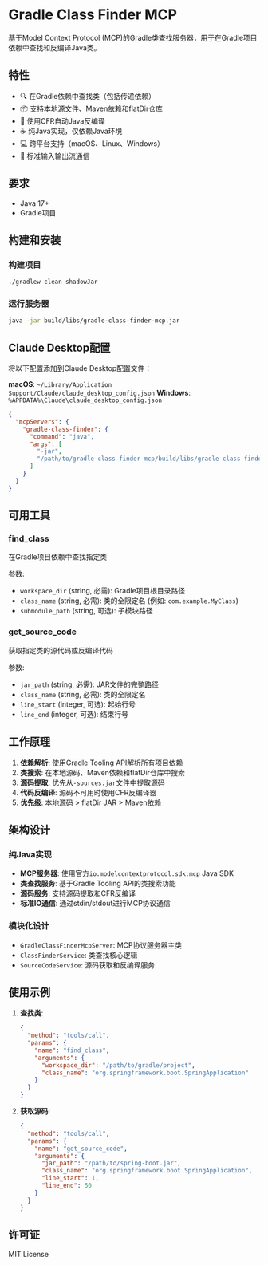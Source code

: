 # Gradle Class Finder MCP

基于Model Context Protocol (MCP)的Gradle类查找服务器，用于在Gradle项目依赖中查找和反编译Java类。

## 特性

- 🔍 在Gradle依赖中查找类（包括传递依赖）
- 📦 支持本地源文件、Maven依赖和flatDir仓库
- 🔧 使用CFR自动Java反编译
- ☕ 纯Java实现，仅依赖Java环境
- 💻 跨平台支持（macOS、Linux、Windows）
- 🚀 标准输入输出流通信

## 要求

- Java 17+
- Gradle项目

## 构建和安装

### 构建项目

```bash
./gradlew clean shadowJar
```

### 运行服务器

```bash
java -jar build/libs/gradle-class-finder-mcp.jar
```

## Claude Desktop配置

将以下配置添加到Claude Desktop配置文件：

**macOS**: `~/Library/Application Support/Claude/claude_desktop_config.json`
**Windows**: `%APPDATA%\Claude\claude_desktop_config.json`

```json
{
  "mcpServers": {
    "gradle-class-finder": {
      "command": "java",
      "args": [
        "-jar",
        "/path/to/gradle-class-finder-mcp/build/libs/gradle-class-finder-mcp.jar"
      ]
    }
  }
}
```

## 可用工具

### find_class
在Gradle项目依赖中查找指定类

参数:
- `workspace_dir` (string, 必需): Gradle项目根目录路径
- `class_name` (string, 必需): 类的全限定名 (例如: `com.example.MyClass`)
- `submodule_path` (string, 可选): 子模块路径

### get_source_code
获取指定类的源代码或反编译代码

参数:
- `jar_path` (string, 必需): JAR文件的完整路径
- `class_name` (string, 必需): 类的全限定名
- `line_start` (integer, 可选): 起始行号
- `line_end` (integer, 可选): 结束行号

## 工作原理

1. **依赖解析**: 使用Gradle Tooling API解析所有项目依赖
2. **类搜索**: 在本地源码、Maven依赖和flatDir仓库中搜索
3. **源码提取**: 优先从`-sources.jar`文件中提取源码
4. **代码反编译**: 源码不可用时使用CFR反编译器
5. **优先级**: 本地源码 > flatDir JAR > Maven依赖

## 架构设计

### 纯Java实现
- **MCP服务器**: 使用官方`io.modelcontextprotocol.sdk:mcp` Java SDK
- **类查找服务**: 基于Gradle Tooling API的类搜索功能
- **源码服务**: 支持源码提取和CFR反编译
- **标准IO通信**: 通过stdin/stdout进行MCP协议通信

### 模块化设计
- `GradleClassFinderMcpServer`: MCP协议服务器主类
- `ClassFinderService`: 类查找核心逻辑
- `SourceCodeService`: 源码获取和反编译服务

## 使用示例

1. **查找类**:
   ```json
   {
     "method": "tools/call",
     "params": {
       "name": "find_class",
       "arguments": {
         "workspace_dir": "/path/to/gradle/project",
         "class_name": "org.springframework.boot.SpringApplication"
       }
     }
   }
   ```

2. **获取源码**:
   ```json
   {
     "method": "tools/call",
     "params": {
       "name": "get_source_code",
       "arguments": {
         "jar_path": "/path/to/spring-boot.jar",
         "class_name": "org.springframework.boot.SpringApplication",
         "line_start": 1,
         "line_end": 50
       }
     }
   }
   ```

## 许可证

MIT License